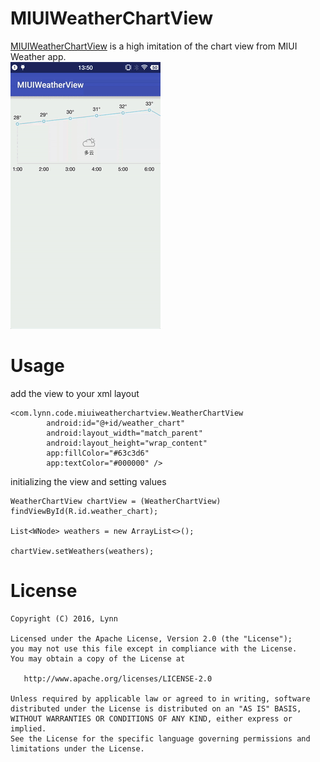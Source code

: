 # MIUIWeatherChartView
    
  [MIUIWeatherChartView](https://github.com/lynnzc/MIUIWeatherChartView) 
  is a high imitation of the chart view from MIUI Weather app.  
  ![preview](https://github.com/lynnzc/MIUIWeatherChartView/blob/master/preview/miuidemo.gif)

# Usage

  add the view to your xml layout  
    
	<com.lynn.code.miuiweatherchartview.WeatherChartView
	        android:id="@+id/weather_chart"
	        android:layout_width="match_parent"
	        android:layout_height="wrap_content"
	        app:fillColor="#63c3d6"
	        app:textColor="#000000" />

  initializing the view and setting values
    
	WeatherChartView chartView = (WeatherChartView) findViewById(R.id.weather_chart);

	List<WNode> weathers = new ArrayList<>();

	chartView.setWeathers(weathers);

# License

	Copyright (C) 2016, Lynn

	Licensed under the Apache License, Version 2.0 (the "License");
	you may not use this file except in compliance with the License.
	You may obtain a copy of the License at

	   http://www.apache.org/licenses/LICENSE-2.0

	Unless required by applicable law or agreed to in writing, software
	distributed under the License is distributed on an "AS IS" BASIS,
	WITHOUT WARRANTIES OR CONDITIONS OF ANY KIND, either express or implied.
	See the License for the specific language governing permissions and
	limitations under the License.
